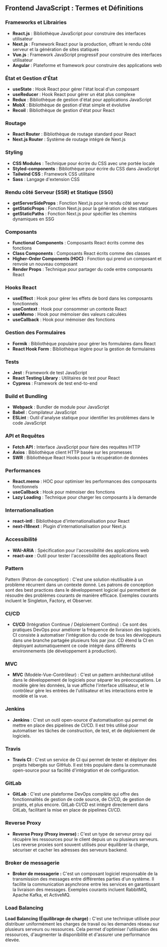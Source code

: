 ## Frontend JavaScript : Termes et Définitions

### Frameworks et Librairies

- **React.js** : Bibliothèque JavaScript pour construire des interfaces utilisateur
- **Next.js** : Framework React pour la production, offrant le rendu côté serveur et la génération de sites statiques
- **Vue.js** : Framework JavaScript progressif pour construire des interfaces utilisateur
- **Angular** : Plateforme et framework pour construire des applications web

### État et Gestion d'État

- **useState** : Hook React pour gérer l'état local d'un composant
- **useReducer** : Hook React pour gérer un état plus complexe
- **Redux** : Bibliothèque de gestion d'état pour applications JavaScript
- **MobX** : Bibliothèque de gestion d'état simple et évolutive
- **Recoil** : Bibliothèque de gestion d'état pour React

### Routage

- **React Router** : Bibliothèque de routage standard pour React
- **Next.js Router** : Système de routage intégré de Next.js

### Styling

- **CSS Modules** : Technique pour écrire du CSS avec une portée locale
- **Styled-components** : Bibliothèque pour écrire du CSS dans JavaScript
- **Tailwind CSS** : Framework CSS utilitaire
- **Sass** : Langage d'extension CSS

### Rendu côté Serveur (SSR) et Statique (SSG)

- **getServerSideProps** : Fonction Next.js pour le rendu côté serveur
- **getStaticProps** : Fonction Next.js pour la génération de sites statiques
- **getStaticPaths** : Fonction Next.js pour spécifier les chemins dynamiques en SSG

### Composants

- **Functional Components** : Composants React écrits comme des fonctions
- **Class Components** : Composants React écrits comme des classes
- **Higher-Order Components (HOC)** : Fonction qui prend un composant et renvoie un nouveau composant
- **Render Props** : Technique pour partager du code entre composants React

### Hooks React

- **useEffect** : Hook pour gérer les effets de bord dans les composants fonctionnels
- **useContext** : Hook pour consommer un contexte React
- **useMemo** : Hook pour mémoiser des valeurs calculées
- **useCallback** : Hook pour mémoiser des fonctions

### Gestion des Formulaires

- **Formik** : Bibliothèque populaire pour gérer les formulaires dans React
- **React Hook Form** : Bibliothèque légère pour la gestion de formulaires

### Tests

- **Jest** : Framework de test JavaScript
- **React Testing Library** : Utilitaires de test pour React
- **Cypress** : Framework de test end-to-end

### Build et Bundling

- **Webpack** : Bundler de module pour JavaScript
- **Babel** : Compilateur JavaScript
- **ESLint** : Outil d'analyse statique pour identifier les problèmes dans le code JavaScript

### API et Requêtes

- **Fetch API** : Interface JavaScript pour faire des requêtes HTTP
- **Axios** : Bibliothèque client HTTP basée sur les promesses
- **SWR** : Bibliothèque React Hooks pour la récupération de données

### Performances

- **React.memo** : HOC pour optimiser les performances des composants fonctionnels
- **useCallback** : Hook pour mémoiser des fonctions
- **Lazy Loading** : Technique pour charger les composants à la demande

### Internationalisation

- **react-intl** : Bibliothèque d'internationalisation pour React
- **next-i18next** : Plugin d'internationalisation pour Next.js

### Accessibilité

- **WAI-ARIA** : Spécification pour l'accessibilité des applications web
- **react-axe** : Outil pour tester l'accessibilité des applications React

### Pattern

Pattern (Patron de conception) : C'est une solution réutilisable à un problème récurrent dans un contexte donné. Les patrons de conception sont des best practices dans le développement logiciel qui permettent de résoudre des problèmes courants de manière efficace. Exemples courants incluent le Singleton, Factory, et Observer.

### CI/CD

- **CI/CD** (Intégration Continue / Déploiement Continu) : Ce sont des pratiques DevOps pour améliorer la fréquence de livraison des logiciels. CI consiste à automatiser l'intégration du code de tous les développeurs dans une branche partagée plusieurs fois par jour. CD étend la CI en déployant automatiquement ce code intégré dans différents environnements (de développement à production).

### MVC

- **MVC** (Modèle-Vue-Contrôleur) : C'est un pattern architectural utilisé dans le développement de logiciels pour séparer les préoccupations. Le modèle gère les données, la vue affiche l'interface utilisateur, et le contrôleur gère les entrées de l'utilisateur et les interactions entre le modèle et la vue.

### Jenkins

- **Jenkins** : C'est un outil open-source d'automatisation qui permet de mettre en place des pipelines de CI/CD. Il est très utilisé pour automatiser les tâches de construction, de test, et de déploiement de logiciels.

### Travis

- **Travis CI** : C'est un service de CI qui permet de tester et déployer des projets hébergés sur GitHub. Il est très populaire dans la communauté open-source pour sa facilité d'intégration et de configuration.

### GitLab

- **GitLab** : C'est une plateforme DevOps complète qui offre des fonctionnalités de gestion de code source, de CI/CD, de gestion de projets, et plus encore. GitLab CI/CD est intégré directement dans GitLab, facilitant la mise en place de pipelines CI/CD.

### Reverse Proxy

- **Reverse Proxy (Proxy inverse) :** C'est un type de serveur proxy qui récupère les ressources pour le client depuis un ou plusieurs serveurs. Les reverse proxies sont souvent utilisés pour équilibrer la charge, sécuriser et cacher les adresses des serveurs backend.

### Broker de messagerie

- **Broker de messagerie :** C'est un composant logiciel responsable de la transmission des messages entre différentes parties d'un système. Il facilite la communication asynchrone entre les services en garantissant la livraison des messages. Exemples courants incluent RabbitMQ, Apache Kafka, et ActiveMQ.

### Load Balancing

**Load Balancing (Équilibrage de charge) :** C'est une technique utilisée pour distribuer uniformément les charges de travail ou les demandes réseau sur plusieurs serveurs ou ressources. Cela permet d'optimiser l'utilisation des ressources, d'augmenter la disponibilité et d'assurer une performance élevée.
